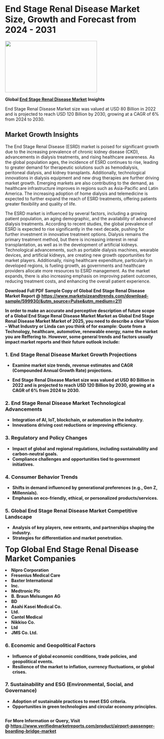 <H1>End Stage Renal Disease Market Size, Growth and Forecast from 2024 - 2031</H1><img class="aligncenter size-medium wp-image-584254" src="https://thirdeyenews.in/wp-content/uploads/2024/09/Global-Market-Research-300x168.jpeg" alt="" width="300" height="168" /><p><strong>Global&nbsp;<a href="https://www.marketsizeandtrends.com/download-sample/599930/&amp;utm_source=Pulse&amp;utm_medium=211">End Stage Renal Disease Market</a> Insights</strong></p><p>End Stage Renal Disease Market size was valued at USD 80 Billion in 2022 and is projected to reach USD 120 Billion by 2030, growing at a CAGR of 6% from 2024 to 2030.</p><p><h2>Market Growth Insights</h2> <p>The End Stage Renal Disease (ESRD) market is poised for significant growth due to the increasing prevalence of chronic kidney disease (CKD), advancements in dialysis treatments, and rising healthcare awareness. As the global population ages, the incidence of ESRD continues to rise, leading to greater demand for therapeutic solutions such as hemodialysis, peritoneal dialysis, and kidney transplants. Additionally, technological innovations in dialysis equipment and new drug therapies are further driving market growth. Emerging markets are also contributing to the demand, as healthcare infrastructure improves in regions such as Asia-Pacific and Latin America. The increasing adoption of home dialysis and telemedicine is expected to further expand the reach of ESRD treatments, offering patients greater flexibility and quality of life.</p> <p><strong></strong></p> <p>The ESRD market is influenced by several factors, including a growing patient population, an aging demographic, and the availability of advanced dialysis treatments. According to recent studies, the global prevalence of ESRD is expected to rise significantly in the next decade, pushing for further investment in innovative treatment options. Dialysis remains the primary treatment method, but there is increasing interest in renal transplantation, as well as in the development of artificial kidneys. Technological advancements, such as portable dialysis machines, wearable devices, and artificial kidneys, are creating new growth opportunities for market players. Additionally, rising healthcare expenditure, particularly in developed regions, is fueling growth, as governments and healthcare providers allocate more resources to ESRD management. As the market expands, there is also increasing emphasis on improving patient outcomes, reducing treatment costs, and enhancing the overall patient experience. <p><strong></p><p><span class=""><strong>Download Full PDF Sample Copy of Global End Stage Renal Disease Market Report</strong> @ <a href="https://www.marketsizeandtrends.com/download-sample/599930/&amp;utm_source=Pulse&amp;utm_medium=211" target="_blank">https://www.marketsizeandtrends.com/download-sample/599930/&amp;utm_source=Pulse&amp;utm_medium=211</a></span></p><p>In order to make an accurate and perceptive description of future scope of a Global&nbsp;End Stage Renal Disease Market Market as Global&nbsp;End Stage Renal Disease Market Market of 2025, you need to describe a clear Vision &ndash; What Industry or Linda can you think of for example: Quote from a Technology, healthcare, automotive, renewable energy, name the market you are Reffering to. However, some general trends and factors usually impact market reports and their future outlook include:</p><h3>1.&nbsp;<strong>End Stage Renal Disease Market Growth Projections</strong></h3><ul><li>Examine market size trends, revenue estimates and CAGR (Compounded Annual Growth Rate) projections.</li><li><p>End Stage Renal Disease Market size was valued at USD 80 Billion in 2022 and is projected to reach USD 120 Billion by 2030, growing at a CAGR of 6% from 2024 to 2030.</p></li></ul><h3>2.&nbsp;<strong>End Stage Renal Disease Market Technological Advancements</strong></h3><ul><li>Integration of AI, IoT, blockchain, or automation in the industry.</li><li>Innovations driving cost reductions or improving efficiency.</li></ul><h3>3.&nbsp;<strong>Regulatory and Policy Changes</strong></h3><ul><li>Impact of global and regional regulations, including sustainability and carbon-neutral goals.</li><li>Compliance challenges and opportunities tied to government initiatives.</li></ul><h3>4.&nbsp;<strong>Consumer Behavior Trends</strong></h3><ul><li>Shifts in demand influenced by generational preferences (e.g., Gen Z, Millennials).</li><li>Emphasis on eco-friendly, ethical, or personalized products/services.</li></ul><h3>5.&nbsp;<strong>Global End Stage Renal Disease Market Competitive Landscape</strong></h3><ul><li>Analysis of key players, new entrants, and partnerships shaping the industry.</li><li>Strategies for differentiation and market penetration.</li></ul><p data-pm-slice="1 1 []"><span style="color: inherit; font-family: inherit; font-size: 25px;">Top Global End Stage Renal Disease Market Companies</span></p><div class="" data-test-id=""><p><li>Nipro Corporation</li><li> Fresenius Medical Care</li><li> Baxter International</li><li> Inc.</li><li> Medtronic Plc</li><li> B. Braun Melsungen AG</li><li> BD</li><li> Asahi Kasei Medical Co.</li><li> Ltd.</li><li> Cantel Medical</li><li> Nikkiso Co.</li><li> Ltd</li><li> JMS Co. Ltd.</li></p></div><h3>6.&nbsp;<strong>Economic and Geopolitical Factors</strong></h3><ul><li>Influence of global economic conditions, trade policies, and geopolitical events.</li><li>Resilience of the market to inflation, currency fluctuations, or global crises.</li></ul><h3>7.&nbsp;<strong>Sustainability and ESG (Environmental, Social, and Governance)</strong></h3><ul><li>Adoption of sustainable practices to meet ESG criteria.</li><li>Opportunities in green technologies and circular economy principles.</li></ul><h2><strong style="font-size: 14px;">For More Information or Query, Visit @&nbsp;</strong><a style="background-color: #ffffff; font-size: 14px;" href="https://www.marketsizeandtrends.com/report/end-stage-renal-disease-market/" target="_blank">https://www.verifiedmarketreports.com/product/airport-passenger-boarding-bridge-market</a></h2>
